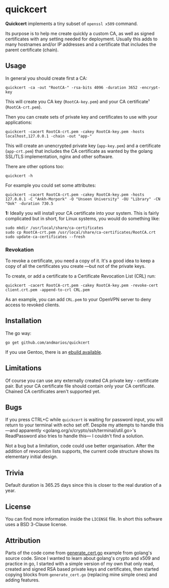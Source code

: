# quickcert #

**Quickcert** implements a tiny subset of `openssl x509` command.

Its purpose is to help me create quickly a custom CA, as well as signed certificates
with any setting needed for deployment. Usually this adds to many hostnames and/or
IP addresses and a certificate that includes the parent certificate (chain).

## Usage

In general you should create first a CA:

    quickcert -ca -out "RootCA-" -rsa-bits 4096 -duration 3652 -encrypt-key

This will create you CA key (`RootCA-key.pem`) and your CA certificate¹ (`RootCA-crt.pem`).

Then you can create sets of private key and certificates to use with your applications:

    quickcert -cacert RootCA-crt.pem -cakey RootCA-key.pem -hosts localhost,127.0.0.1 -chain -out "app-"

This will create an unencrypted private key (`app-key.pem`) and a certificate (`app-crt.pem`)
that includes the CA certificate as wanted by the golang SSL/TLS implementation, nginx
and other software.

There are other options too:

    quickcert -h

For example you could set some attributes:

    quickcert -cacert RootCA-crt.pem -cakey RootCA-key.pem -hosts 127.0.0.1 -C "Ankh-Morpork" -O "Unseen University" -OU "Library" -CN "Ook" -duration 730.5

**1:** Ideally you will install your CA certificate into your system. This is fairly
complicated but in short, for Linux systems, you would do something like:

    sudo mkdir /usr/local/share/ca-certificates
    sudo cp RootCA-crt.pem /usr/local/share/ca-certificates/RootCA.crt
    sudo update-ca-certificates --fresh

### Revokation

To revoke a certificate, you need a copy of it. It's a good idea to keep a copy
of all the certificates you create —but not of the private keys.

To create, or add a certificate to a Certificate Revocation List (CRL) run:

    quickcert -cacert RootCA-crt.pem -cakey RootCA-key.pem -revoke-cert client.crt.pem -append-to-crl CRL.pem

As an example, you can add `CRL.pem` to your OpenVPN server to deny access to
revoked clients.

## Installation

The go way:

    go get github.com/andmarios/quickcert

If you use Gentoo, there is an [ebuild available](https://github.com/andmarios/ebuilds_backyard/tree/master/app-crypt/quickcert).

## Limitations

Of course you can use any externally created CA private key - certificate pair. But
your CA certificate file should contain only your CA certificate. Chained CA
certificates aren't supported yet.

## Bugs

If you press CTRL+C while `quickcert` is waiting for password input, you will return to
your terminal with echo set off. Despite my attempts to handle this —and apparently
<golang.org/x/crypto/ssh/terminal/util.go>'s ReadPassword also tries to handle this—
I couldn't find a solution.

Not a bug but a limitation, code could use better organisation. After the addition
of revocation lists supports, the current code structure shows its elementary
initial design.

## Trivia

Default duration is 365.25 days since this is closer to the real duration of a year.

## License

You can find more information inside the `LICENSE` file. In short this software uses
a BSD 3-Clause license.

## Attribution

Parts of the code come from [generate_cert.go](http://golang.org/src/crypto/tls/generate_cert.go)
example from golang's source code. Since I wanted to learn about golang's crypto and x509 and
practice in go, I started with a simple version of my own that only read, created and signed RSA
based private keys and certificates, then started copying blocks from `generate_cert.go` (replacing
mine simple ones) and adding features.

